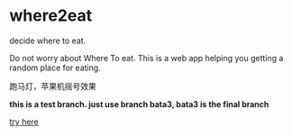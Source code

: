where2eat
=========

<p>decide where to eat.</p>

Do not worry about Where To eat. This is a web app helping you getting a random place for eating.

跑马灯，苹果机摇号效果

**this is a test branch. just use branch bata3, bata3 is the final branch**

[try here](http://where2eat.sinaapp.com)

